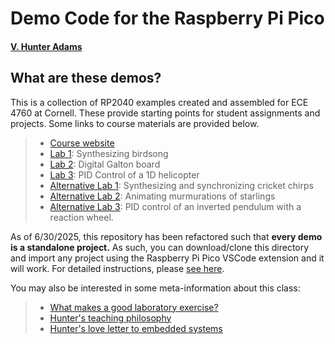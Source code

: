 # Demo Code for the Raspberry Pi Pico
#### [V. Hunter Adams](https://vanhunteradams.com)

## What are these demos?

This is a collection of RP2040 examples created and assembled for ECE 4760 at Cornell. These provide starting points for student assignments and projects. Some links to course materials are provided below.

> - [Course website](https://ece4760.github.io)
> - [Lab 1](https://vanhunteradams.com/Pico/Birds/Birdsong.html): Synthesizing birdsong
> - [Lab 2](https://vanhunteradams.com/Pico/Galton/Galton.html): Digital Galton board
> - [Lab 3](https://vanhunteradams.com/Pico/Helicopter/Helicopter.html): PID Control of a 1D helicopter
> - [Alternative Lab 1](https://vanhunteradams.com/Pico/Cricket/Crickets.html): Synthesizing and synchronizing cricket chirps
> - [Alternative Lab 2](https://vanhunteradams.com/Pico/Animal_Movement/Boids_Lab.html): Animating murmurations of starlings
> - [Alternative Lab 3](https://vanhunteradams.com/Pico/ReactionWheel/ReactionWheel.html): PID control of an inverted pendulum with a reaction wheel.

As of 6/30/2025, this repository has been refactored such that **every demo is a standalone project.** As such, you can download/clone this directory and import any project using the Raspberry Pi Pico VSCode extension and it will work. For detailed instructions, please [see here](https://vanhunteradams.com/Pico/CourseMaterials/Building_Demos.html). 


You may also be interested in some meta-information about this class:

> - [What makes a good laboratory exercise?](https://vanhunteradams.com/Pico/CourseMaterials/Lab_Criteria.html)
> - [Hunter's teaching philosophy](https://vanhunteradams.com/Professional/Teaching.pdf)
> - [Hunter's love letter to embedded systems](https://www.youtube.com/watch?v=-TFsfcIx04Q)
